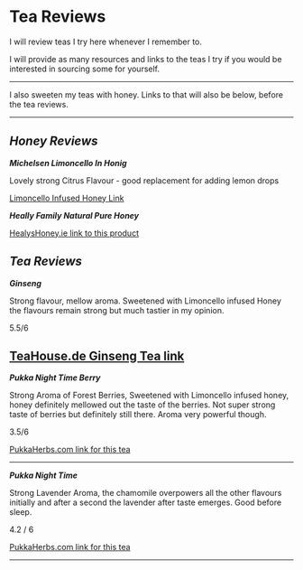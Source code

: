 # Tea Reviews

I will review teas I try here whenever I remember to.

I will provide as many resources and links to the teas I try if you would be interested in sourcing some for yourself.

---

I also sweeten my teas with honey.
Links to that will also be below, before the tea reviews.

---

## _Honey Reviews_

**_Michelsen Limoncello In Honig_**

Lovely strong Citrus Flavour - good replacement for adding lemon drops

[Limoncello Infused Honey Link](https://www.michelsen-versand.de/limoncello-in-honig-125g)

**_Heally Family Natural Pure Honey_**

[HealysHoney.ie link to this product](https://www.healyshoney.ie/blossom-honey/)

## _Tea Reviews_

**_Ginseng_**

Strong flavour, mellow aroma. Sweetened with Limoncello infused Honey the flavours remain strong but much tastier in my opinion.

5.5/6

## [TeaHouse.de Ginseng Tea link](https://www.teahouse.de/Gruener-Tee/Aromatisiert/GINSENG-natuerl-Aroma::501.html)

**_Pukka Night Time Berry_**

Strong Aroma of Forest Berries, Sweetened with Limoncello infused honey, honey definitely mellowed out the taste of the berries. Not super strong taste of berries but definitely still there. Aroma very powerful though.

3.5/6

[PukkaHerbs.com link for this tea](https://www.pukkaherbs.com/uk/en/products/night-time-berry-tea)

---

**_Pukka Night Time_**

Strong Lavender Aroma, the chamomile overpowers all the other flavours initially and after a second the lavender after taste emerges. Good before sleep.

4.2 / 6

[PukkaHerbs.com link for this tea](https://www.pukkaherbs.com/uk/en/products/night-time-tea)

---
